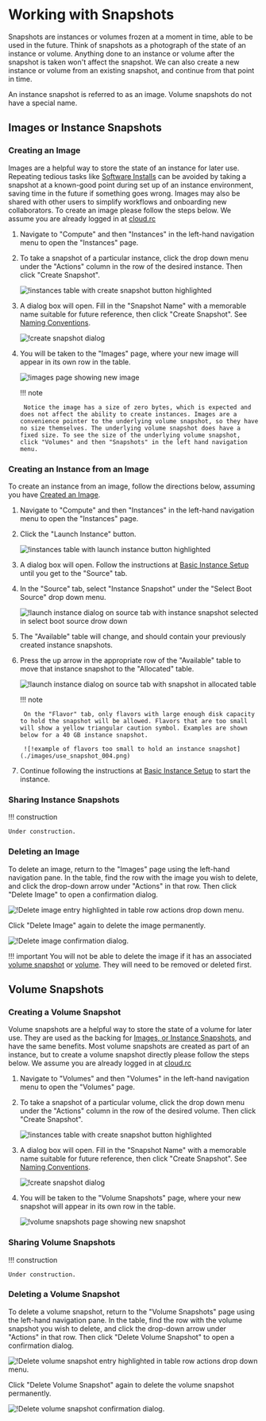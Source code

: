 # Working with Snapshots

Snapshots are instances or volumes frozen at a moment in time, able to be used in the future. Think of snapshots as a photograph of the state of an instance or volume. Anything done to an instance or volume after the snapshot is taken won't affect the snapshot. We can also create a new instance or volume from an existing snapshot, and continue from that point in time.

An instance snapshot is referred to as an image. Volume snapshots do not have a special name.

## Images or Instance Snapshots

### Creating an Image

Images are a helpful way to store the state of an instance for later use. Repeating tedious tasks like [Software Installs](./installing_software.md) can be avoided by taking a snapshot at a known-good point during set up of an instance environment, saving time in the future if something goes wrong. Images may also be shared with other users to simplify workflows and onboarding new collaborators. To create an image please follow the steps below. We assume you are already logged in at [cloud.rc](index.md)

1. Navigate to "Compute" and then "Instances" in the left-hand navigation menu to open the "Instances" page.
2. To take a snapshot of a particular instance, click the drop down menu under the "Actions" column in the row of the desired instance. Then click "Create Snapshot".

    ![!instances table with create snapshot button highlighted](./images/create_snapshot_001.png)

3. A dialog box will open. Fill in the "Snapshot Name" with a memorable name suitable for future reference, then click "Create Snapshot". See [Naming Conventions](index.md#naming-conventions).

    ![!create snapshot dialog](./images/create_snapshot_002.png)

4. You will be taken to the "Images" page, where your new image will appear in its own row in the table.

    ![!images page showing new image](./images/create_snapshot_003.png)

    <!-- markdownlint-disable MD046 -->
    !!! note

        Notice the image has a size of zero bytes, which is expected and does not affect the ability to create instances. Images are a convenience pointer to the underlying volume snapshot, so they have no size themselves. The underlying volume snapshot does have a fixed size. To see the size of the underlying volume snapshot, click "Volumes" and then "Snapshots" in the left hand navigation menu.
    <!-- markdownlint-enable MD046 -->

### Creating an Instance from an Image

To create an instance from an image, follow the directions below, assuming you have [Created an Image](#creating-an-image).

1. Navigate to "Compute" and then "Instances" in the left-hand navigation menu to open the "Instances" page.
2. Click the "Launch Instance" button.

    ![!instances table with launch instance button highlighted](./images/use_snapshot_001.png)

3. A dialog box will open. Follow the instructions at [Basic Instance Setup](tutorial/instances.md) until you get to the "Source" tab.
4. In the "Source" tab, select "Instance Snapshot" under the "Select Boot Source" drop down menu.

    ![!launch instance dialog on source tab with instance snapshot selected in select boot source drow down](./images/use_snapshot_002.png)

5. The "Available" table will change, and should contain your previously created instance snapshots.
6. Press the up arrow in the appropriate row of the "Available" table to move that instance snapshot to the "Allocated" table.

    ![!launch instance dialog on source tab with snapshot in allocated table](./images/use_snapshot_003.png)

    <!-- markdownlint-disable MD046 -->
    !!! note

        On the "Flavor" tab, only flavors with large enough disk capacity to hold the snapshot will be allowed. Flavors that are too small will show a yellow triangular caution symbol. Examples are shown below for a 40 GB instance snapshot.

        ![!example of flavors too small to hold an instance snapshot](./images/use_snapshot_004.png)
    <!-- markdownlint-enable MD046 -->

7. Continue following the instructions at [Basic Instance Setup](tutorial/instances.md) to start the instance.

### Sharing Instance Snapshots

<!-- markdownlint-disable MD046 -->
!!! construction

    Under construction.
<!-- markdownlint-enable MD046 -->

### Deleting an Image

To delete an image, return to the "Images" page using the left-hand navigation pane. In the table, find the row with the image you wish to delete, and click the drop-down arrow under "Actions" in that row. Then click "Delete Image" to open a confirmation dialog.

![!Delete image entry highlighted in table row actions drop down menu.](./images/delete_image_001.png)

Click "Delete Image" again to delete the image permanently.

![!Delete image confirmation dialog.](./images/delete_image_002.png)

<!-- markdownlint-disable MD046 -->
!!! important
    You will not be able to delete the image if it has an associated [volume snapshot](#volume-snapshots) or [volume](tutorial/volumes.md). They will need to be removed or deleted first.
<!-- markdownlint-enable MD046 -->

## Volume Snapshots

### Creating a Volume Snapshot

Volume snapshots are a helpful way to store the state of a volume for later use. They are used as the backing for [Images, or Instance Snapshots](#images-or-instance-snapshots), and have the same benefits. Most volume snapshots are created as part of an instance, but to create a volume snapshot directly please follow the steps below. We assume you are already logged in at [cloud.rc](index.md)

1. Navigate to "Volumes" and then "Volumes" in the left-hand navigation menu to open the "Volumes" page.
2. To take a snapshot of a particular volume, click the drop down menu under the "Actions" column in the row of the desired volume. Then click "Create Snapshot".

    ![!instances table with create snapshot button highlighted](./images/create_volume_snapshot_001.png)

3. A dialog box will open. Fill in the "Snapshot Name" with a memorable name suitable for future reference, then click "Create Snapshot". See [Naming Conventions](index.md#naming-conventions).

    ![!create snapshot dialog](./images/create_volume_snapshot_002.png)

4. You will be taken to the "Volume Snapshots" page, where your new snapshot will appear in its own row in the table.

    ![!volume snapshots page showing new snapshot](./images/create_volume_snapshot_003.png)

### Sharing Volume Snapshots

<!-- markdownlint-disable MD046 -->
!!! construction

    Under construction.
<!-- markdownlint-enable MD046 -->

### Deleting a Volume Snapshot

To delete a volume snapshot, return to the "Volume Snapshots" page using the left-hand navigation pane. In the table, find the row with the volume snapshot you wish to delete, and click the drop-down arrow under "Actions" in that row. Then click "Delete Volume Snapshot" to open a confirmation dialog.

![!Delete volume snapshot entry highlighted in table row actions drop down menu.](./images/delete_volume_snapshot_001.png)

Click "Delete Volume Snapshot" again to delete the volume snapshot permanently.

![!Delete volume snapshot confirmation dialog.](./images/delete_volume_snapshot_002.png)
